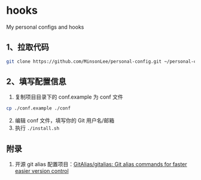 # hooks
My personal configs and hooks

## 1、拉取代码

```sh
git clone https://github.com/MinsonLee/personal-config.git ~/personal-config
```

## 2、填写配置信息

1. 复制项目目录下的 conf.example 为 conf 文件

```sh
cp ./conf.example ./conf
```

2. 编辑 conf 文件，填写你的 Git 用户名/邮箱
3. 执行 `./install.sh`

## 附录

1. 开源 git alias 配置项目：[GitAlias/gitalias: Git alias commands for faster easier version control](https://github.com/GitAlias/gitalias)
